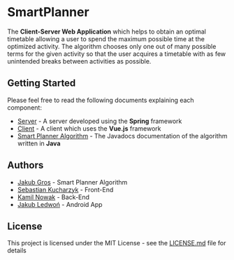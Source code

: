 # SmartPlanner

The **Client-Server Web Application** which helps to obtain an optimal timetable allowing a user to spend the maximum possible time at the optimized activity. The algorithm chooses only one out of many possible terms for the given activity so that the user acquires a timetable with as few unintended breaks between activities as possible.

## Getting Started

Please feel free to read the following documents explaining each component:

* [Server](WebServer/README.md) - A server developed using the **Spring** framework
* [Client](WebClient/README.md) - A client which uses the **Vue.js** framework
* [Smart Planner Algorithm](Back-end/Backend%20documentation.pdf) - The Javadocs documentation of the algorithm written in **Java**

## Authors

* [Jakub Gros](https://github.com/jakubgros) - Smart Planner Algorithm
* [Sebastian Kucharzyk](https://github.com/kucharzyk-sebastian) - Front-End
* [Kamil Nowak](https://github.com/nowakkamil) - Back-End
* [Jakub Ledwoń](https://github.com/Leedwon) - Android App

## License

This project is licensed under the MIT License - see the [LICENSE.md](LICENSE.md) file for details
